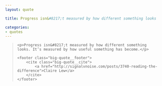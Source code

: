 ```yaml
---
layout: quote

title: Progress isn&#8217;t measured by how different something looks

categories:
- quotes
---
```


<blockquote class="big-quote">

	<p>Progress isn&#8217;t measured by how different something looks. It’s measured by how useful something has become.</p>

	<footer class="big-quote__footer">
		<cite class="big-quote__cite">
			<a href="http://signalvnoise.com/posts/3740-reading-the-difference">Claire Lew</a>
		</cite>
	</footer>

</blockquote>